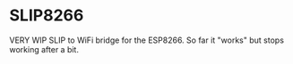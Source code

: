 # SLIP8266

VERY WIP SLIP to WiFi bridge for the ESP8266.
So far it "works" but stops working after a bit.
